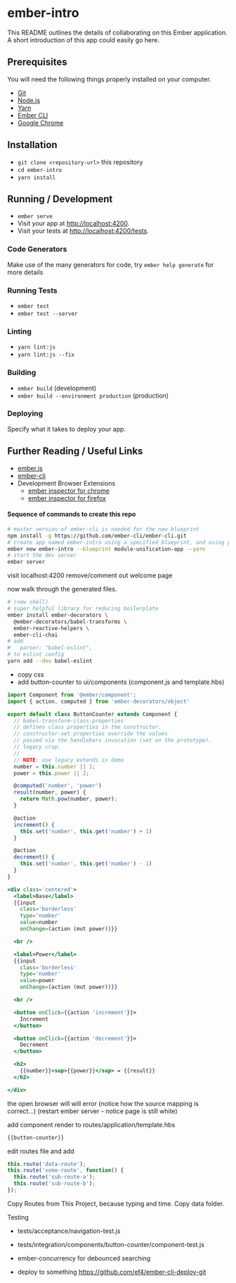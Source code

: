 # ember-intro

This README outlines the details of collaborating on this Ember application.
A short introduction of this app could easily go here.

## Prerequisites

You will need the following things properly installed on your computer.

* [Git](https://git-scm.com/)
* [Node.js](https://nodejs.org/)
* [Yarn](https://yarnpkg.com/)
* [Ember CLI](https://ember-cli.com/)
* [Google Chrome](https://google.com/chrome/)

## Installation

* `git clone <repository-url>` this repository
* `cd ember-intro`
* `yarn install`

## Running / Development

* `ember serve`
* Visit your app at [http://localhost:4200](http://localhost:4200).
* Visit your tests at [http://localhost:4200/tests](http://localhost:4200/tests).

### Code Generators

Make use of the many generators for code, try `ember help generate` for more details

### Running Tests

* `ember test`
* `ember test --server`

### Linting

* `yarn lint:js`
* `yarn lint:js --fix`

### Building

* `ember build` (development)
* `ember build --environment production` (production)

### Deploying

Specify what it takes to deploy your app.

## Further Reading / Useful Links

* [ember.js](https://emberjs.com/)
* [ember-cli](https://ember-cli.com/)
* Development Browser Extensions
  * [ember inspector for chrome](https://chrome.google.com/webstore/detail/ember-inspector/bmdblncegkenkacieihfhpjfppoconhi)
  * [ember inspector for firefox](https://addons.mozilla.org/en-US/firefox/addon/ember-inspector/)



#### Sequence of commands to create this repo
```bash
# master version of ember-cli is needed for the new blueprint
npm install -g https://github.com/ember-cli/ember-cli.git
# create app named ember-intro using a specified blueprint, and using yarn instead of npm
ember new ember-intro --blueprint module-unification-app --yarn
# start the dev server
ember server
```

visit localhost:4200
remove/comment out welcome page

now walk through the generated files.

```bash
# (new shell)
# super helpful library for reducing boilerplate
ember install ember-decorators \
  @ember-decorators/babel-transforms \
  ember-reactive-helpers \
  ember-cli-chai
# add
#   parser: "babel-eslint",
# to eslint config
yarn add --dev babel-eslint
```


 - copy css
 - add button-counter to ui/components (component.js and template.hbs)



```js
import Component from '@ember/component';
import { action, computed } from 'ember-decorators/object'

export default class ButtonCounter extends Component {
  // babel-transform-class-properties
  // defines class properties in the constructor.
  // constructor-set properties override the values
  // passed via the handlebars invocation (set on the prototype).
  // legacy crap.
  //
  // NOTE: use legacy extends in demo
  number = this.number || 1;
  power = this.power || 2;

  @computed('number', 'power')
  result(number, power) {
    return Math.pow(number, power);
  }

  @action
  increment() {
    this.set('number', this.get('number') + 1)
  }

  @action
  decrement() {
    this.set('number', this.get('number') - 1)
  }
}
```

```hbs
<div class='centered'>
  <label>Base</label>
  {{input
    class='borderless'
    type='number'
    value=number
    onChange=(action (mut power))}}

  <br />

  <label>Power</label>
  {{input
    class='borderless'
    type='number'
    value=power
    onChange=(action (mut power))}}

  <br />

  <button onClick={{action 'increment'}}>
    Increment
  </button>

  <button onClick={{action 'decrement'}}>
    Decrement
  </button>

  <h2>
    {{number}}<sup>{{power}}</sup> = {{result}}
  </h2>

</div>
```

the open browser will will error (notice how the source mapping is correct...)
(restart ember server - notice page is still white)

add component render to routes/application/template.hbs
```hbs
{{button-counter}}
```

edit routes file and add
```js
this.route('data-route');
this.route('some-route', function() {
  this.route('sub-route-a');
  this.route('sub-route-b');
});
```



Copy Routes from This Project, because typing and time.
Copy data folder.


Testing
- tests/acceptance/navigation-test.js
- tests/integration/components/button-counter/component-test.js


- ember-concurrency for debounced searching
- deploy to something
https://github.com/ef4/ember-cli-deploy-git
